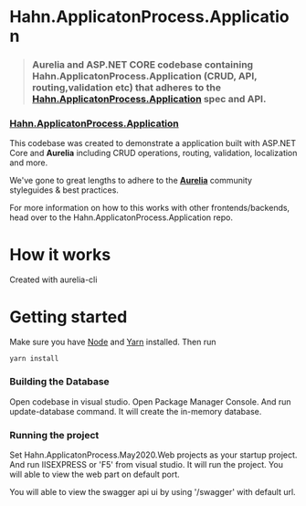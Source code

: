 # Hahn.ApplicatonProcess.Application


> ### Aurelia and ASP.NET CORE codebase containing Hahn.ApplicatonProcess.Application (CRUD, API, routing,validation etc) that adheres to the [Hahn.ApplicatonProcess.Application](https://github.com/kibria06cse/Hahn.ApplicatonProcess.Application) spec and API.

### [Hahn.ApplicatonProcess.Application](https://github.com/kibria06cse/Hahn.ApplicatonProcess.Application)


This codebase was created to demonstrate a application built with ASP.NET Core and **Aurelia** including CRUD operations, routing, validation, localization and more.

We've gone to great lengths to adhere to the **[Aurelia](http://aurelia.io)** community styleguides & best practices.

For more information on how to this works with other frontends/backends, head over to the Hahn.ApplicatonProcess.Application repo.


# How it works

Created with aurelia-cli

# Getting started

Make sure you have [Node](https://nodejs.org/) and [Yarn](https://yarnpkg.com/) installed. Then run 
```
yarn install

```

### Building the Database
Open codebase in visual studio. Open Package Manager Console. And run update-database command. It will create the in-memory database.

### Running the project
Set Hahn.ApplicatonProcess.May2020.Web projects as your startup project. And run IISEXPRESS or 'F5' from visual studio. It will run the project. You will able to view the web part on default port.

You will able to view the swagger api ui by using '/swagger' with default url.
